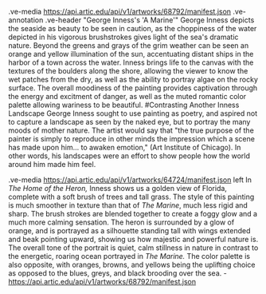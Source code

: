.ve-media https://api.artic.edu/api/v1/artworks/68792/manifest.json .ve-annotation
.ve-header "George Inness's 'A Marine'"
George Inness depicts the seaside as beauty to be seen in caution, as the choppiness of the water depicted in his vigorous brushstrokes gives light of the sea's dramatic nature. Beyond the greens and grays of the grim weather can be seen an orange and yellow illumination of the sun, accentuating distant ships in the harbor of a town across the water. Inness brings life to the canvas with the textures of the boulders along the shore, allowing the viewer to know the wet patches from the dry, as well as the ability to portray algae on the rocky surface. The overall moodiness of the painting provides captivation through the energy and excitment of danger, as well as the muted romantic color palette allowing wariness to be beautiful. 
#Contrasting Another Inness Landscape
George Inness sought to use painting as poetry, and aspired not to capture a landscape as seen by the naked eye, but to portray the many moods of mother nature. The artist would say that "the true purpose of the painter is simply to reproduce in other minds the impression which a scene has made upon him... to awaken emotion," (Art Institute of Chicago). In other words, his landscapes were an effort to show people how the world around him made him feel. 

.ve-media https://api.artic.edu/api/v1/artworks/64724/manifest.json left 
In *The Home of the Heron,* Inness shows us a golden view of Florida, complete with a soft brush of trees and tall grass. The style of this painting is much smoother in texture than that of *The Marine*, much less rigid and sharp. The brush strokes are blended together to create a foggy glow and a much more calming sensation. The heron is surrounded by a glow of orange, and is portrayed as a silhouette standing tall with wings extended and beak pointing upward, showing us how majestic and powerful nature is. The overall tone of the portrait is quiet, calm stillness in nature in contrast to the energetic, roaring ocean portrayed in *The Marine.* The color palette is also opposite, with oranges, browns, and yellows being the uplifting choice as opposed to the blues, greys, and black brooding over the sea.
    - https://api.artic.edu/api/v1/artworks/68792/manifest.json
